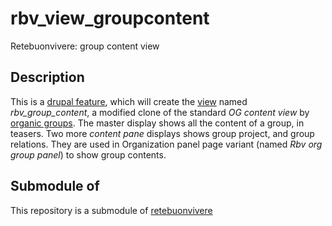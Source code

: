 rbv_view_groupcontent
=====================

Retebuonvivere: group content view

Description
-----------
This is a [drupal feature][2], which will create the [view][3] named *rbv_group_content*, a modified clone of the standard *OG content view* by [organic groups][4].
The master display shows all the content of a group, in teasers.
Two more *content pane* displays shows group project, and group relations. They are used in Organization panel page variant (named *Rbv org group panel*) to show group contents.

Submodule of
------------
This repository is a submodule of [retebuonvivere][1]

[1]: https://github.com/fonzy85vr/retebuonvivere
[2]: https://drupal.org/project/features
[3]: https://drupal.org/project/views
[4]: https://drupal.org/project/og
